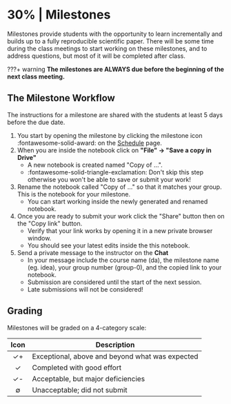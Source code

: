 # 30% | Milestones

Milestones provide students with the opportunity to learn incrementally and builds up to a fully reproducible scientific paper. There will be some time during the class meetings to start working on these milestones, and to address questions, but most of it will be completed after class.

???+ warning
    **The milestones are ALWAYS due before the beginning of the next class meeting.**

## The Milestone Workflow
The instructions for a milestone are shared with the students at least 5 days before the due date.

1. You start by opening the milestone by clicking the milestone icon :fontawesome-solid-award: on the [Schedule](../schedule.md) page.
2. When you are inside the notebook click on **"File" -> "Save a copy in Drive"**
    - A new notebook is created named "Copy of ...".
    - :fontawesome-solid-triangle-exclamation: Don't skip this step otherwise you won't be able to save or submit your work!
3. Rename the notebook called "Copy of ..." so that it matches your group. This is the notebook for your milestone.
    - You can start working inside the newly generated and renamed notebook.
4. Once you are ready to submit your work click the "Share" button then on the "Copy link" button.
    - Verify that your link works by opening it in a new private browser window.
    - You should see your latest edits inside the this notebook.
5. Send a private message to the instructor on the **Chat**
    - In your message include the course name (da), the milestone name (eg. idea), your group number (group-0), and the copied link to your notebook.
    - Submission are considered until the start of the next session.
    - Late submissions will not be considered!

## Grading
Milestones will be graded on a 4-category scale:

| Icon | Description                                     |
| :-:  | -                                               |
| ✓+   | Exceptional, above and beyond what was expected |
| ✓    | Completed with good effort                      |
| ✓-   | Acceptable, but major deficiencies              |
| ∅    | Unacceptable; did not submit                    |


